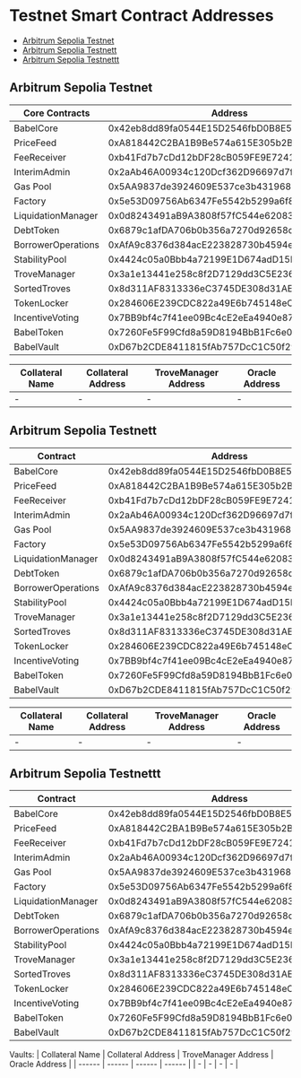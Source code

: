 # Testnet Smart Contract Addresses

- [Arbitrum Sepolia Testnet](#arbitrum-sepolia-testnet)
- [Arbitrum Sepolia Testnett](#arbitrum-sepolia-testnett)
- [Arbitrum Sepolia Testnettt](#arbitrum-sepolia-testnettt)

## Arbitrum Sepolia Testnet

| Core Contracts | Address |
| ------ | ------ |
| BabelCore | 0x42eb8dd89fa0544E15D2546fbD0B8E5104B35Ce2 |
| PriceFeed | 0xA818442C2BA1B9Be574a615E305b2Bd533c3a5D2 |
| FeeReceiver | 0xb41Fd7b7cDd12bDF28cB059FE9E7241B7b3AAe66 |
| InterimAdmin | 0x2aAb46A00934c120Dcf362D96697d7fEeC53440a |
| Gas Pool | 0x5AA9837de3924609E537ce3b431968Bb51295E6D |
| Factory | 0x5e53D09756Ab6347Fe5542b5299a6f8dD23e91BC |
| LiquidationManager | 0x0d8243491aB9A3808f57fC544e62083dCeb200B3 |
| DebtToken | 0x6879c1afDA706b0b356a7270d92658d9177CAD05 |
| BorrowerOperations | 0xAfA9c8376d384acE223828730b4594eC1Ef7Ab0F |
| StabilityPool | 0x4424c05a0Bbb4a72199E1D674adD15D92d00f703 |
| TroveManager | 0x3a1e13441e258c8f2D7129dd3C5E2361102f6351 |
| SortedTroves | 0x8d311AF8313336eC3745DE308d31AE5aaA87E3aD |
| TokenLocker | 0x284606E239CDC822a49E6b745148eCE6e28e32C2 |
| IncentiveVoting | 0x7BB9bf4c7f41ee09Bc4cE2eEa4940e8779DD7D64 |
| BabelToken | 0x7260Fe5F99Cfd8a59D8194BbB1Fc6e06f0188d15 |
| BabelVault | 0xD67b2CDE8411815fAb757DcC1C50f29D26595bB0 |

| Collateral Name | Collateral Address | TroveManager Address | Oracle Address |
| ------ | ------ | ------ | ------ |
| - | - | - | - |

## Arbitrum Sepolia Testnett

| Contract | Address |
| ------ | ------ |
| BabelCore | 0x42eb8dd89fa0544E15D2546fbD0B8E5104B35Ce2 |
| PriceFeed | 0xA818442C2BA1B9Be574a615E305b2Bd533c3a5D2 |
| FeeReceiver | 0xb41Fd7b7cDd12bDF28cB059FE9E7241B7b3AAe66 |
| InterimAdmin | 0x2aAb46A00934c120Dcf362D96697d7fEeC53440a |
| Gas Pool | 0x5AA9837de3924609E537ce3b431968Bb51295E6D |
| Factory | 0x5e53D09756Ab6347Fe5542b5299a6f8dD23e91BC |
| LiquidationManager | 0x0d8243491aB9A3808f57fC544e62083dCeb200B3 |
| DebtToken | 0x6879c1afDA706b0b356a7270d92658d9177CAD05 |
| BorrowerOperations | 0xAfA9c8376d384acE223828730b4594eC1Ef7Ab0F |
| StabilityPool | 0x4424c05a0Bbb4a72199E1D674adD15D92d00f703 |
| TroveManager | 0x3a1e13441e258c8f2D7129dd3C5E2361102f6351 |
| SortedTroves | 0x8d311AF8313336eC3745DE308d31AE5aaA87E3aD |
| TokenLocker | 0x284606E239CDC822a49E6b745148eCE6e28e32C2 |
| IncentiveVoting | 0x7BB9bf4c7f41ee09Bc4cE2eEa4940e8779DD7D64 |
| BabelToken | 0x7260Fe5F99Cfd8a59D8194BbB1Fc6e06f0188d15 |
| BabelVault | 0xD67b2CDE8411815fAb757DcC1C50f29D26595bB0 |

| Collateral Name | Collateral Address | TroveManager Address | Oracle Address |
| ------ | ------ | ------ | ------ |
| - | - | - | - |

## Arbitrum Sepolia Testnettt

| Contract | Address |
| ------ | ------ |
| BabelCore | 0x42eb8dd89fa0544E15D2546fbD0B8E5104B35Ce2 |
| PriceFeed | 0xA818442C2BA1B9Be574a615E305b2Bd533c3a5D2 |
| FeeReceiver | 0xb41Fd7b7cDd12bDF28cB059FE9E7241B7b3AAe66 |
| InterimAdmin | 0x2aAb46A00934c120Dcf362D96697d7fEeC53440a |
| Gas Pool | 0x5AA9837de3924609E537ce3b431968Bb51295E6D |
| Factory | 0x5e53D09756Ab6347Fe5542b5299a6f8dD23e91BC |
| LiquidationManager | 0x0d8243491aB9A3808f57fC544e62083dCeb200B3 |
| DebtToken | 0x6879c1afDA706b0b356a7270d92658d9177CAD05 |
| BorrowerOperations | 0xAfA9c8376d384acE223828730b4594eC1Ef7Ab0F |
| StabilityPool | 0x4424c05a0Bbb4a72199E1D674adD15D92d00f703 |
| TroveManager | 0x3a1e13441e258c8f2D7129dd3C5E2361102f6351 |
| SortedTroves | 0x8d311AF8313336eC3745DE308d31AE5aaA87E3aD |
| TokenLocker | 0x284606E239CDC822a49E6b745148eCE6e28e32C2 |
| IncentiveVoting | 0x7BB9bf4c7f41ee09Bc4cE2eEa4940e8779DD7D64 |
| BabelToken | 0x7260Fe5F99Cfd8a59D8194BbB1Fc6e06f0188d15 |
| BabelVault | 0xD67b2CDE8411815fAb757DcC1C50f29D26595bB0 |

Vaults:
| Collateral Name | Collateral Address | TroveManager Address | Oracle Address |
| ------ | ------ | ------ | ------ |
| - | - | - | - |
